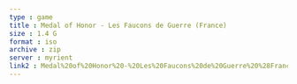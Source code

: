 ```yaml
---
type : game
title : Medal of Honor - Les Faucons de Guerre (France)
size : 1.4 G
format : iso
archive : zip
server : myrient
link2 : Medal%20of%20Honor%20-%20Les%20Faucons%20de%20Guerre%20%28France%29
---
```

